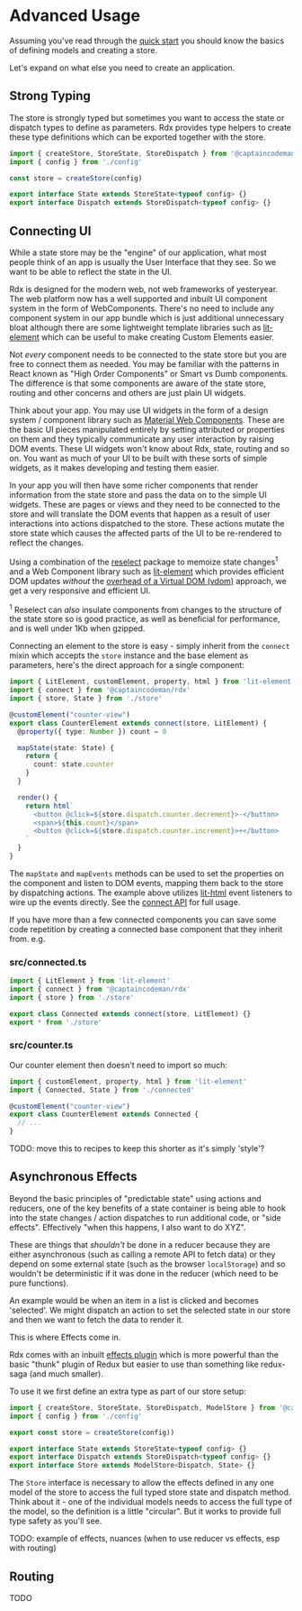 # Advanced Usage

Assuming you've read through the [quick start](quickstart) you should know the basics of defining models and creating a store.

Let's expand on what else you need to create an application.

## Strong Typing

The store is strongly typed but sometimes you want to access the state or dispatch types to define as parameters. Rdx provides type helpers to create these type definitions which can be exported together with the store.

```ts
import { createStore, StoreState, StoreDispatch } from '@captaincodeman/rdx'
import { config } from './config'

const store = createStore(config)

export interface State extends StoreState<typeof config> {}
export interface Dispatch extends StoreDispatch<typeof config> {}
```

## Connecting UI

While a state store may be the "engine" of our application, what most people think of an app is usually the User Interface that they see. So we want to be able to reflect the state in the UI.

Rdx is designed for the modern web, not web frameworks of yesteryear. The web platform now has a well supported and inbuilt UI component system in the form of WebComponents. There's no need to include any component system in our app bundle which is just additional unnecessary bloat although there are some lightweight template libraries such as [lit-element](https://lit-element.polymer-project.org/) which can be useful to make creating Custom Elements easier.

Not _every_ component needs to be connected to the state store but you are free to connect them as needed. You may be familiar with the patterns in React known as "High Order Components" or Smart vs Dumb components. The difference is that some components are aware of the state store, routing and other concerns and others are just plain UI widgets.

Think about your app. You may use UI widgets in the form of a design system / component library such as [Material Web Components](https://material-components.github.io/material-components-web-components/demos/index.html). These are the basic UI pieces manipulated entirely by setting attributed or properties on them and they typically communicate any user interaction by raising DOM events. These UI widgets won't know about Rdx, state, routing and so on. You want as much of your UI to be built with these sorts of simple widgets, as it makes developing and testing them easier.

In your app you will then have some richer components that render information from the state store and pass the data on to the simple UI widgets. These are pages or views and they need to be connected to the store and will translate the DOM events that happen as a result of user interactions into actions dispatched to the store. These actions mutate the store state which causes the affected parts of the UI to be re-rendered to reflect the changes.

Using a combination of the [reselect](https://github.com/reduxjs/reselect) package to memoize state changes<sup>1</sup> and a Web Component library such as [lit-element](https://lit-element.polymer-project.org/) which provides efficient DOM updates _without_ the [overhead of a Virtual DOM (vdom)](https://svelte.dev/blog/virtual-dom-is-pure-overhead) approach, we get a very responsive and efficient UI.

<sup>1</sup> Reselect can _also_ insulate components from changes to the structure of the state store so is good practice, as well as beneficial for performance, and is well under 1Kb when gzipped.

Connecting an element to the store is easy - simply inherit from the `connect` mixin which accepts the `store` instance and the base element as parameters, here's the direct approach for a single component:

```ts
import { LitElement, customElement, property, html } from 'lit-element'
import { connect } from '@captaincodeman/rdx'
import { store, State } from './store'

@customElement("counter-view")
export class CounterElement extends connect(store, LitElement) {
  @property({ type: Number }) count = 0

  mapState(state: State) {
    return {
      count: state.counter
    }
  }

  render() {
    return html`
      <button @click=${store.dispatch.counter.decrement}>-</button>
      <span>${this.count}</span>
      <button @click=${store.dispatch.counter.increment}>+</button>
    `
  }
}
```

The `mapState` and `mapEvents` methods can be used to set the properties on the component and listen to DOM events, mapping them back to the store by dispatching actions. The example above utilizes [lit-html](https://lit-html.polymer-project.org/) event listeners to wire up the events directly. See the [connect API](api-connect) for full usage.

If you have more than a few connected components you can save some code repetition by creating a connected base component that they inherit from. e.g.

### src/connected.ts

```ts
import { LitElement } from 'lit-element'
import { connect } from '@captaincodeman/rdx'
import { store } from './store'

export class Connected extends connect(store, LitElement) {}
export * from './store'
```

### src/counter.ts

Our counter element then doesn't need to import so much:

```ts
import { customElement, property, html } from 'lit-element'
import { Connected, State } from './connected'

@customElement("counter-view")
export class CounterElement extends Connected {
  // ...
}
```

TODO: move this to recipes to keep this shorter as it's simply 'style'?

## Asynchronous Effects

Beyond the basic principles of "predictable state" using actions and reducers, one of the key benefits of a state container is being able to hook into the state changes / action dispatches to run additional code, or "side effects". Effectively "when this happens, I also want to do XYZ".

These are things that _shouldn't_ be done in a reducer because they are either asynchronous (such as calling a remote API to fetch data) or they depend on some external state (such as the browser `localStorage`) and so wouldn't be deterministic if it was done in the reducer (which need to be pure functions).

An example would be when an item in a list is clicked and becomes 'selected'. We might dispatch an action to set the selected state in our store and then we want to fetch the data to render it.

This is where Effects come in.

Rdx comes with an inbuilt [effects plugin](plugin-effects) which is more powerful than the basic "thunk" plugin of Redux but easier to use than something like redux-saga (and much smaller).

To use it we first define an extra type as part of our store setup:

```ts
import { createStore, StoreState, StoreDispatch, ModelStore } from '@captaincodeman/rdx'
import { config } from './config'

export const store = createStore(config))

export interface State extends StoreState<typeof config> {}
export interface Dispatch extends StoreDispatch<typeof config> {}
export interface Store extends ModelStore<Dispatch, State> {}
```

The `Store` interface is necessary to allow the effects defined in any one model of the store to access the full typed store state and dispatch method. Think about it - one of the individual models needs to access the full type of the model, so the definition is a little "circular". But it works to provide full type safety as you'll see.

TODO: example of effects, nuances (when to use reducer vs effects, esp with routing)

## Routing

TODO